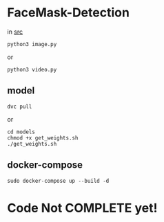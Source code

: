 # FaceMask-Detection

in [src](./src/)

    python3 image.py

or 

    python3 video.py


## model

    dvc pull

or 

    cd models
    chmod +x get_weights.sh
    ./get_weights.sh 


## docker-compose

    sudo docker-compose up --build -d

# Code Not COMPLETE yet!